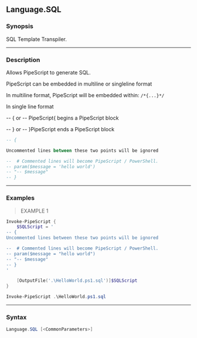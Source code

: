 Language.SQL
------------

### Synopsis
SQL Template Transpiler.

---

### Description

Allows PipeScript to generate SQL.

PipeScript can be embedded in multiline or singleline format

In multiline format, PipeScript will be embedded within: `/*{...}*/`

In single line format

-- { or -- PipeScript{  begins a PipeScript block

-- } or -- }PipeScript  ends a PipeScript block

```SQL    
-- {

Uncommented lines between these two points will be ignored

--  # Commented lines will become PipeScript / PowerShell.
-- param($message = 'hello world')
-- "-- $message"
-- }
```

---

### Examples
> EXAMPLE 1

```PowerShell
Invoke-PipeScript {
    $SQLScript = '    
-- {
Uncommented lines between these two points will be ignored

--  # Commented lines will become PipeScript / PowerShell.
-- param($message = "hello world")
-- "-- $message"
-- }
'

    [OutputFile('.\HelloWorld.ps1.sql')]$SQLScript
}

Invoke-PipeScript .\HelloWorld.ps1.sql
```

---

### Syntax
```PowerShell
Language.SQL [<CommonParameters>]
```
